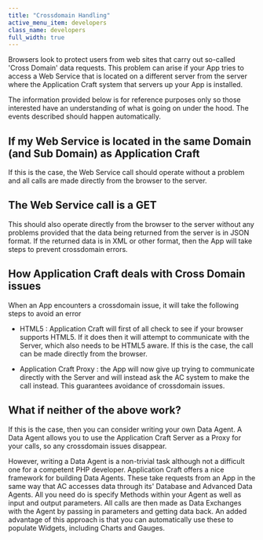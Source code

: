 ```yaml
---
title: "Crossdomain Handling"
active_menu_item: developers
class_name: developers
full_width: true
---
```



Browsers look to protect users from web sites that carry out so-called 'Cross Domain' data requests. This problem can arise if your App tries to access a Web Service that is located on a different server from the server where the Application Craft system that servers up your App is installed.

The information provided below is for reference purposes only so those interested have an understanding of what is going on under the hood. The events described should happen automatically.

## If my Web Service is located in the same Domain (and Sub Domain) as Application Craft

If this is the case, the Web Service call should operate without a problem and all calls are made directly from the browser to the server.

## The Web Service call is a GET

This should also operate directly from the browser to the server without any problems provided that the data being returned from the server is in JSON format. If the returned data is in XML or other format, then the App will take steps to prevent crossdomain errors.

## How Application Craft deals with Cross Domain issues

When an App encounters a crossdomain issue, it will take the following steps to avoid an error

 - HTML5 : Application Craft will first of all check to see if your browser supports HTML5. If it does then it will attempt to communicate with the Server, which also needs to be HTML5 aware. If this is the case, the call can be made directly from the browser.

 - Application Craft Proxy : the App will now give up trying to communicate directly with the Server and will instead ask the AC system to make the call instead. This guarantees avoidance of crossdomain issues.

## What if neither of the above work?

If this is the case, then you can consider writing your own Data Agent. A Data Agent allows you to use the Application Craft Server as a Proxy for your calls, so any crossdomain issues disappear.

However, writing a Data Agent is a non-trivial task although not a difficult one for a competent PHP developer. Application Craft offers a nice framework for building Data Agents. These take requests from an App in the same way that AC accesses data through its' Database and Advanced Data Agents. All you need do is specify Methods within your Agent as well as input and output parameters. All calls are then made as Data Exchanges with the Agent by passing in parameters and getting data back. An added advantage of this approach is that you can automatically use these to populate Widgets, including Charts and Gauges.

